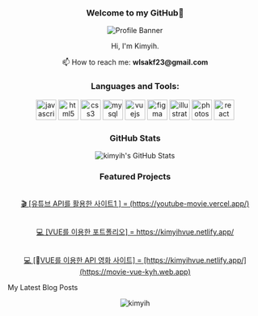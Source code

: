 <h3 align="center">Welcome to my GitHub💫</h3>

<p align="center">
  <img src="https://github.com/kimyih/kimyih.github.io/assets/163376151/f1d6e1a9-f0de-4b23-9d90-4331d63b12eb" alt="Profile Banner"/>
</p>

<p align="center">Hi, I'm Kimyih.</p>

<p align="center">📫 How to reach me: <strong>wlsakf23@gmail.com</strong></p>

<h3 align="center">Languages and Tools:</h3>

<p align="center">
  <a href="https://developer.mozilla.org/en-US/docs/Web/JavaScript" target="_blank" rel="noreferrer">
    <img src="https://cdn.jsdelivr.net/gh/devicons/devicon/icons/javascript/javascript-original.svg" alt="javascript" width="40" height="40"/></a>
  <a href="https://www.w3.org/html/" target="_blank" rel="noreferrer">
    <img src="https://cdn.jsdelivr.net/gh/devicons/devicon/icons/html5/html5-original-wordmark.svg" alt="html5" width="40" height="40"/></a>
  <a href="https://www.w3schools.com/css/" target="_blank" rel="noreferrer">
    <img src="https://cdn.jsdelivr.net/gh/devicons/devicon/icons/css3/css3-original-wordmark.svg" alt="css3" width="40" height="40"/></a>
  <a href="https://www.mysql.com/" target="_blank" rel="noreferrer">
    <img src="https://cdn.jsdelivr.net/gh/devicons/devicon/icons/mysql/mysql-original-wordmark.svg" alt="mysql" width="40" height="40"/></a>
  <a href="https://vuejs.org/" target="_blank" rel="noreferrer">
    <img src="https://cdn.jsdelivr.net/gh/devicons/devicon/icons/vuejs/vuejs-original-wordmark.svg" alt="vuejs" width="40" height="40"/></a>
  <a href="https://www.figma.com/" target="_blank" rel="noreferrer">
    <img src="https://cdn.jsdelivr.net/gh/devicons/devicon/icons/figma/figma-original.svg" alt="figma" width="40" height="40"/></a>
  <a href="https://www.adobe.com/in/products/illustrator.html" target="_blank" rel="noreferrer">
    <img src="https://cdn.jsdelivr.net/gh/devicons/devicon/icons/illustrator/illustrator-line.svg" alt="illustrator" width="40" height="40"/></a>
  <a href="https://www.photoshop.com/en" target="_blank" rel="noreferrer">
    <img src="https://cdn.jsdelivr.net/gh/devicons/devicon/icons/photoshop/photoshop-line.svg" alt="photoshop" width="40" height="40"/></a>
  <a href="https://reactjs.org/" target="_blank" rel="noreferrer">
    <img src="https://cdn.jsdelivr.net/gh/devicons/devicon/icons/react/react-original-wordmark.svg" alt="react" width="40" height="40"/></a>
</p>

<h3 align="center">GitHub Stats</h3>

<p align="center">
  <img src="https://github-readme-stats.vercel.app/api?username=kimyih&show_icons=true&text_color=616161&bg_color=ffffff&locale=en" alt="kimyih's GitHub Stats"/>
</p>

<h3 align="center">Featured Projects</h3>

<p align="center">
  <a href="https://youtube-movie.vercel.app/" target="_blank">
    <br>
    🎬 [유튜브 API를 활용한 사이트1 ] = (https://youtube-movie.vercel.app/)
  </a>
</p>

<p align="center">
  <a href="https://kimyihvue.netlify.app/" target="_blank">
    <br>
    💻 [VUE를 이용한 포트폴리오] = https://kimyihvue.netlify.app/
  </a>
</p>

<p align="center">
  <a href="https://kimyihvue.netlify.app/" target="_blank">
    <br>
    💻 [VUE를 이용한 API 영화 사이트] = [https://kimyihvue.netlify.app/](https://movie-vue-kyh.web.app)
  </a>
</p




<h3 align="center">My Latest Blog Posts</h3>

<!-- BLOG-POST-LIST:START -->
<!-- BLOG-POST-LIST:END -->

<p align="center">
  <img src="https://komarev.com/ghpvc/?username=kimyih&label=Profile%20views&color=0e75b6&style=flat" alt="kimyih" />
</p>
